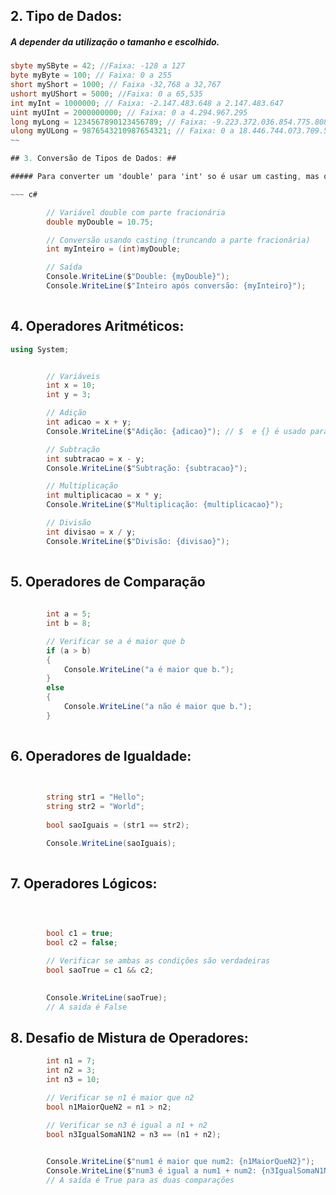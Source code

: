 ## 2. Tipo de Dados: ##

##### A depender da utilização  o tamanho e escolhido.
~~~ c#
sbyte mySByte = 42; //Faixa: -128 a 127
byte myByte = 100; // Faixa: 0 a 255
short myShort = 1000; // Faixa -32,768 a 32,767
ushort myUShort = 5000; //Faixa: 0 a 65,535
int myInt = 1000000; // Faixa: -2.147.483.648 a 2.147.483.647
uint myUInt = 2000000000; // Faixa: 0 a 4.294.967.295
long myLong = 1234567890123456789; // Faixa: -9.223.372.036.854.775.808 a 9.223.372.036.854.775.807
ulong myULong = 9876543210987654321; // Faixa: 0 a 18.446.744.073.709.551.615
~~ 

## 3. Conversão de Tipos de Dados: ##

##### Para converter um 'double' para 'int' so é usar um casting, mas o problema é que a parte fracionaria seria perdida #####

~~~ c#

        // Variável double com parte fracionária
        double myDouble = 10.75;

        // Conversão usando casting (truncando a parte fracionária)
        int myInteiro = (int)myDouble;

        // Saída
        Console.WriteLine($"Double: {myDouble}");
        Console.WriteLine($"Inteiro após conversão: {myInteiro}");
 
~~~

## 4. Operadores Aritméticos: ##

~~~ c#
using System;


        // Variáveis
        int x = 10;
        int y = 3;

        // Adição
        int adicao = x + y;
        Console.WriteLine($"Adição: {adicao}"); // $  e {} é usado para concatenar a string com o valor.

        // Subtração
        int subtracao = x - y;
        Console.WriteLine($"Subtração: {subtracao}");

        // Multiplicação
        int multiplicacao = x * y;
        Console.WriteLine($"Multiplicação: {multiplicacao}");

        // Divisão
        int divisao = x / y;
        Console.WriteLine($"Divisão: {divisao}");
 
~~~

## 5. Operadores de Comparação ##

~~~ c#
    
        int a = 5;
        int b = 8;

        // Verificar se a é maior que b
        if (a > b)
        {
            Console.WriteLine("a é maior que b.");
        }
        else
        {
            Console.WriteLine("a não é maior que b.");
        }
 
~~~

## 6. Operadores de Igualdade: ##

~~~ c#

    
        string str1 = "Hello";
        string str2 = "World";
    
        bool saoIguais = (str1 == str2);

        Console.WriteLine(saoIguais);
 
~~~

## 7. Operadores Lógicos: ##


~~~ c#


        
        bool c1 = true;
        bool c2 = false;

        // Verificar se ambas as condições são verdadeiras
        bool saoTrue = c1 && c2;

   
        Console.WriteLine(saoTrue);
        // A saida é False
~~~

## 8. Desafio de Mistura de Operadores: ##

~~~ c#
        int n1 = 7;
        int n2 = 3;
        int n3 = 10;

        // Verificar se n1 é maior que n2
        bool n1MaiorQueN2 = n1 > n2;

        // Verificar se n3 é igual a n1 + n2
        bool n3IgualSomaN1N2 = n3 == (n1 + n2);

         
        Console.WriteLine($"num1 é maior que num2: {n1MaiorQueN2}");
        Console.WriteLine($"num3 é igual a num1 + num2: {n3IgualSomaN1N2}");
        // A saída é True para as duas comparações
~~~ 












